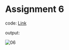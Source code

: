 # Assignment 6

code: [Link](split.js)

output:

![06](https://user-images.githubusercontent.com/118118102/213665409-0fa8a9f5-1e41-4c34-8bac-7fdc42e21dd5.png)
